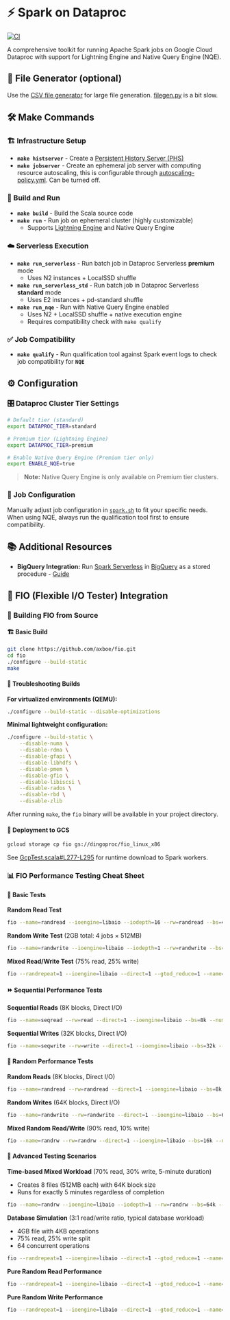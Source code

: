 # ⚡ Spark on Dataproc

[![CI](https://github.com/cloudymoma/dataproc-scala/actions/workflows/ci.yml/badge.svg)](https://github.com/cloudymoma/dataproc-scala/actions/workflows/ci.yml)

A comprehensive toolkit for running Apache Spark jobs on Google Cloud Dataproc with support for Lightning Engine and Native Query Engine (NQE).

## 📁 File Generator (optional)

Use the [CSV file generator](https://github.com/cloudymoma/csv_data_generator) for large file generation. [filegen.py](filegen.py) is a bit slow.

## 🛠️ Make Commands

### 🏗️ Infrastructure Setup
- **`make histserver`** - Create a [Persistent History Server (PHS)](https://cloud.google.com/dataproc/docs/concepts/jobs/history-server)
- **`make jobserver`** - Create an ephemeral job server with computing resource autoscaling, this is configurable through [autoscaling-policy.yml](autoscaling-policy.yml). Can be turned off.

### 🔨 Build and Run
- **`make build`** - Build the Scala source code
- **`make run`** - Run job on ephemeral cluster (highly customizable)
  - Supports [Lightning Engine](https://cloud.google.com/blog/products/data-analytics/introducing-lightning-engine-for-apache-spark?e=48754805) and Native Query Engine

### ☁️ Serverless Execution
- **`make run_serverless`** - Run batch job in Dataproc Serverless **premium** mode
  - Uses N2 instances + LocalSSD shuffle
- **`make run_serverless_std`** - Run batch job in Dataproc Serverless **standard** mode
  - Uses E2 instances + pd-standard shuffle
- **`make run_nqe`** - Run with Native Query Engine enabled
  - Uses N2 + LocalSSD shuffle + native execution engine
  - Requires compatibility check with `make qualify`

### ✅ Job Compatibility
- **`make qualify`** - Run qualification tool against Spark event logs to check job compatibility for **`NQE`**

## ⚙️ Configuration

### 🎛️ Dataproc Cluster Tier Settings
```bash
# Default tier (standard)
export DATAPROC_TIER=standard

# Premium tier (Lightning Engine)
export DATAPROC_TIER=premium

# Enable Native Query Engine (Premium tier only)
export ENABLE_NQE=true
```

> **Note:** Native Query Engine is only available on Premium tier clusters.

### 📝 Job Configuration
Manually adjust job configuration in [`spark.sh`](spark.sh) to fit your specific needs. When using NQE, always run the qualification tool first to ensure compatibility.

## 📚 Additional Resources

- **BigQuery Integration:** Run [Spark Serverless](https://cloud.google.com/products/serverless-spark) in [BigQuery](https://cloud.google.com/bigquery) as a stored procedure - [Guide](https://github.com/cloudymoma/gcp-playgroud-public/blob/master/BigQuery/bq_spark.md)

## 🔬 FIO (Flexible I/O Tester) Integration

### 🔧 Building FIO from Source

#### 🏗️ Basic Build
```bash
git clone https://github.com/axboe/fio.git
cd fio
./configure --build-static
make
```

#### 🔧 Troubleshooting Builds

**For virtualized environments (QEMU):**
```bash
./configure --build-static --disable-optimizations
```

**Minimal lightweight configuration:**
```bash
./configure --build-static \
    --disable-numa \
    --disable-rdma \
    --disable-gfapi \
    --disable-libhdfs \
    --disable-pmem \
    --disable-gfio \
    --disable-libiscsi \
    --disable-rados \
    --disable-rbd \
    --disable-zlib
```

After running `make`, the `fio` binary will be available in your project directory.

#### 🚀 Deployment to GCS
```bash
gcloud storage cp fio gs://dingoproc/fio_linux_x86
```

See [GcpTest.scala#L277-L295](https://github.com/cloudymoma/dataproc-scala/blob/main/src/main/scala/GcpTest.scala#L277-L295) for runtime download to Spark workers.

### 📊 FIO Performance Testing Cheat Sheet

#### 🔨 Basic Tests

**Random Read Test**
```bash
fio --name=randread --ioengine=libaio --iodepth=16 --rw=randread --bs=4k --direct=0 --size=512M --numjobs=4 --runtime=240 --group_reporting
```

**Random Write Test** (2GB total: 4 jobs × 512MB)
```bash
fio --name=randwrite --ioengine=libaio --iodepth=1 --rw=randwrite --bs=4k --direct=0 --size=512M --numjobs=4 --runtime=240 --group_reporting
```

**Mixed Read/Write Test** (75% read, 25% write)
```bash
fio --randrepeat=1 --ioengine=libaio --direct=1 --gtod_reduce=1 --name=test --filename=random_read_write.fio --bs=4k --iodepth=64 --size=4G --readwrite=randrw --rwmixread=75
```

#### ⏩ Sequential Performance Tests

**Sequential Reads** (8K blocks, Direct I/O)
```bash
fio --name=seqread --rw=read --direct=1 --ioengine=libaio --bs=8k --numjobs=8 --size=1G --runtime=600 --group_reporting
```

**Sequential Writes** (32K blocks, Direct I/O)
```bash
fio --name=seqwrite --rw=write --direct=1 --ioengine=libaio --bs=32k --numjobs=4 --size=2G --runtime=600 --group_reporting
```

#### 🎲 Random Performance Tests

**Random Reads** (8K blocks, Direct I/O)
```bash
fio --name=randread --rw=randread --direct=1 --ioengine=libaio --bs=8k --numjobs=16 --size=1G --runtime=600 --group_reporting
```

**Random Writes** (64K blocks, Direct I/O)
```bash
fio --name=randwrite --rw=randwrite --direct=1 --ioengine=libaio --bs=64k --numjobs=8 --size=512m --runtime=600 --group_reporting
```

**Mixed Random Read/Write** (90% read, 10% write)
```bash
fio --name=randrw --rw=randrw --direct=1 --ioengine=libaio --bs=16k --numjobs=8 --rwmixread=90 --size=1G --runtime=600 --group_reporting
```

#### 🚀 Advanced Testing Scenarios

**Time-based Mixed Workload** (70% read, 30% write, 5-minute duration)
- Creates 8 files (512MB each) with 64K block size
- Runs for exactly 5 minutes regardless of completion
```bash
fio --name=randrw --ioengine=libaio --iodepth=1 --rw=randrw --bs=64k --direct=1 --size=512m --numjobs=8 --runtime=300 --group_reporting --time_based --rwmixread=70
```

**Database Simulation** (3:1 read/write ratio, typical database workload)
- 4GB file with 4KB operations
- 75% read, 25% write split
- 64 concurrent operations
```bash
fio --randrepeat=1 --ioengine=libaio --direct=1 --gtod_reduce=1 --name=test --filename=test --bs=4k --iodepth=64 --size=4G --readwrite=randrw --rwmixread=75
```

**Pure Random Read Performance**
```bash
fio --randrepeat=1 --ioengine=libaio --direct=1 --gtod_reduce=1 --name=test --filename=test --bs=4k --iodepth=64 --size=4G --readwrite=randread
```

**Pure Random Write Performance**
```bash
fio --randrepeat=1 --ioengine=libaio --direct=1 --gtod_reduce=1 --name=test --filename=test --bs=4k --iodepth=64 --size=4G --readwrite=randwrite
```
